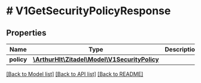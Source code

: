 # # V1GetSecurityPolicyResponse

## Properties

Name | Type | Description | Notes
------------ | ------------- | ------------- | -------------
**policy** | [**\ArthurHlt\Zitadel\Model\V1SecurityPolicy**](V1SecurityPolicy.md) |  | [optional]

[[Back to Model list]](../../README.md#models) [[Back to API list]](../../README.md#endpoints) [[Back to README]](../../README.md)
